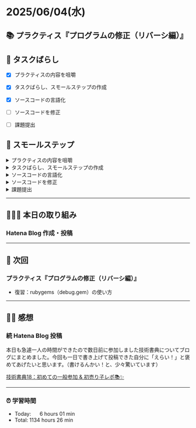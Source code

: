 # 2025/06/04(水)
## 📚 プラクティス『プログラムの修正（リバーシ編）』


## 🧩 タスクばらし
- [x] プラクティスの内容を咀嚼
- [x] タスクばらし、スモールステップの作成
- [x] ソースコードの言語化
- [ ] ソースコードを修正
- [ ] 課題提出


## 🐾 スモールステップ
<details><summary>プラクティスの内容を咀嚼</summary>

- [x] プラクティスの内容を咀嚼
</details>

<details><summary>タスクばらし、スモールステップの作成</summary>

- [x] タスクばらし、スモールステップの作成
</details>

<details><summary>ソースコードの言語化</summary>

- [x] ソースコードの言語化 **※①から順に行う**
  - [x] ① reversi_methods_test.rb
  - [x] ② reversi.rb
  - [x] ③ reversi_methods.rb
  - [x] ④ position.rb


</details>

<details><summary>ソースコードを修正</summary>

- [ ] ソースコードを修正
  - test_cannot_put_stone
    - [ ] 修正
  - test_finished_of_quickest_win_board
    - [ ] 修正
  - test_put_stone
    - [ ] 修正
  - test_turn
    - [ ] 修正
  - test_finished_of_full_board
    - [ ] 修正

</details>

<details><summary>課題提出</summary>

- [ ] 修正したソースコードを Pull Request としてアップ
- [ ] Pull Request としてアップした URL とテストコードの実行結果を提出
</details>


---


## 🧑🏻‍💻 本日の取り組み
### Hatena Blog 作成・投稿


---


## 🎯 次回
### プラクティス『プログラムの修正（リバーシ編）』
- 復習：rubygems（debug.gem）の使い方
    

---


## ✍🏻 感想
### 続 Hatena Blog 投稿
本日も急遽一人の時間ができたので数日前に参加しました技術書典についてブログにまとめました。今回も一日で書き上げて投稿できた自分に「えらい！」と褒めてあげたいと思います。（書けるんかい！と、少々驚いています）

[技術書典18：初めての一般参加 & 初売り子レポ📚✨](https://yswengineer.hatenablog.com/entry/2025/06/04/230514)


---


### ⏰ 学習時間
- Today:&nbsp;&nbsp;&nbsp;&nbsp;&nbsp; 6 hours 01 min
- Total: 1134 hours 26 min
